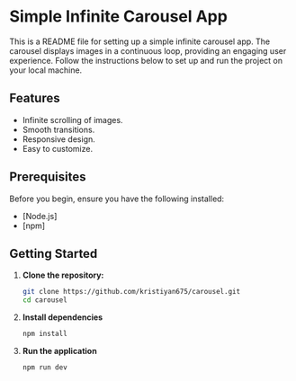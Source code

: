 # Simple Infinite Carousel App

This is a README file for setting up a simple infinite carousel app. The carousel displays images in a continuous loop, providing an engaging user experience. Follow the instructions below to set up and run the project on your local machine.

## Features

- Infinite scrolling of images.
- Smooth transitions.
- Responsive design.
- Easy to customize.

## Prerequisites

Before you begin, ensure you have the following installed:

- [Node.js]
- [npm]

## Getting Started

1. **Clone the repository:**

   ```bash
   git clone https://github.com/kristiyan675/carousel.git
   cd carousel

   ```

2. **Install dependencies**

   ```bash
   npm install

   ```

3. **Run the application**

   ```bash
   npm run dev
   ```
